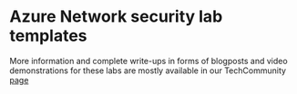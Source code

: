 # Azure Network security lab templates  

More information and complete write-ups in forms of blogposts and video demonstrations for these labs are mostly available in our TechCommunity [page](aka.ms/aznetsecblog) 
